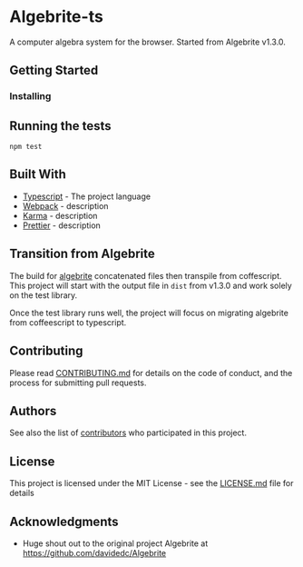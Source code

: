 # Algebrite-ts

A computer algebra system for the browser. Started from Algebrite v1.3.0.

## Getting Started

### Installing

## Running the tests

`npm test`

## Built With

- [Typescript](link) - The project language
- [Webpack](link) - description
- [Karma](link) - description
- [Prettier](link) - description

## Transition from Algebrite

The build for [algebrite](https://github.com/davidedc/Algebrite) concatenated files then transpile from coffescript. This project will start with the output file in `dist` from v1.3.0 and work solely on the test library.

Once the test library runs well, the project will focus on migrating algebrite from coffeescript to typescript.

## Contributing

Please read [CONTRIBUTING.md](link) for details on the code of conduct, and the process for submitting pull requests.

## Authors

See also the list of [contributors](https://github.com/project/contributors) who participated in this project.

## License

This project is licensed under the MIT License - see the [LICENSE.md](LICENSE.md) file for details

## Acknowledgments

- Huge shout out to the original project Algebrite at https://github.com/davidedc/Algebrite
